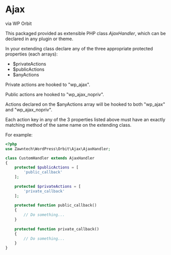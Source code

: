 # Ajax

via WP Orbit

This packaged provided as extensible PHP class *AjaxHandler*, which can be declared in any plugin or theme.

In your extending class declare any of the three appropriate protected properties (each arrays):

- $privateActions
- $publicActions
- $anyActions

Private actions are hooked to "wp_ajax".

Public actions are hooked to "wp_ajax_nopriv".

Actions declared on the $anyActions array will be hooked to both "wp_ajax" and "wp_ajax_nopriv".

Each action key in any of the 3 properties listed above must have an exactly matching method of the 
same name on the extending class.

For example: 

```php
<?php
use Zawntech\WordPress\Orbit\Ajax\AjaxHandler;

class CustomHandler extends AjaxHandler
{
    protected $publicActions = [
        'public_callback'
    ];
    
    protected $privateActions = [
        'private_callback'
    ];
    
    protected function public_callback()
    {
        // Do something...
    }
    
    protected function private_callback()
    {
        // Do something...
    }
}
```